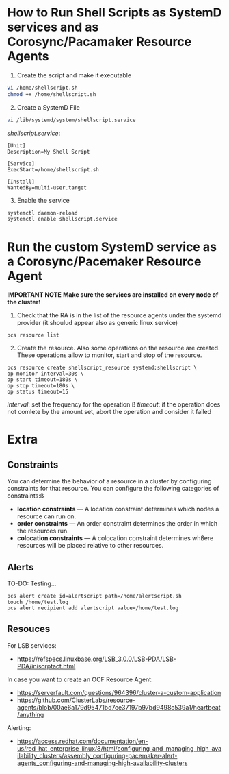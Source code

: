 # How to Run Shell Scripts as SystemD services and as Corosync/Pacamaker Resource Agents

1. Create the script and make it executable

```bash
vi /home/shellscript.sh 
chmod +x /home/shellscript.sh 
```

2. Create a SystemD File

```bash
vi /lib/systemd/system/shellscript.service 
```

*shellscript.service*:
```
[Unit]
Description=My Shell Script

[Service]
ExecStart=/home/shellscript.sh

[Install]
WantedBy=multi-user.target
```

3. Enable the service
```bash
systemctl daemon-reload
systemctl enable shellscript.service
```
 
# Run the custom SystemD service as a Corosync/Pacemaker Resource Agent
**IMPORTANT NOTE**
**Make sure the services are installed on every node of the cluster!**

1. Check that the RA is in the list of the resource agents under the systemd provider (it shoulud appear also as generic linux service)

```
pcs resource list
```

2. Create the resource. Also some operations on the resource are created. These operations allow to monitor, start and stop of the resource.

```
pcs resource create shellscript_resource systemd:shellscript \
op monitor interval=30s \
op start timeout=180s \
op stop timeout=180s \
op status timeout=15

```
*interval*: set the frequency for the operation
ß
*timeout*: if the operation does not comlete by the amount set, abort the operation and consider it failed



# Extra
## Constraints
You can determine the behavior of a resource in a cluster by configuring constraints for that resource. You can configure the following categories of constraints:ß
* **location constraints** — A location constraint determines which nodes a resource can run on.
* **order constraints** — An order constraint determines the order in which the resources run.
* **colocation constraints** — A colocation constraint determines whßere resources will be placed relative to other resources.

## Alerts
TO-DO: Testing...
```
pcs alert create id=alertscript path=/home/alertscript.sh
touch /home/test.log
pcs alert recipient add alertscript value=/home/test.log
```

## Resouces
For LSB services:
* https://refspecs.linuxbase.org/LSB_3.0.0/LSB-PDA/LSB-PDA/iniscrptact.html

In case you want to create an OCF Resource Agent:
* https://serverfault.com/questions/964396/cluster-a-custom-application
* https://github.com/ClusterLabs/resource-agents/blob/00ae6a179d95471bd7ce37197b97bd9498c539a1/heartbeat/anything

Alerting:
* https://access.redhat.com/documentation/en-us/red_hat_enterprise_linux/8/html/configuring_and_managing_high_availability_clusters/assembly_configuring-pacemaker-alert-agents_configuring-and-managing-high-availability-clusters